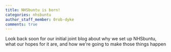 ```yaml
---
title: NHSbuntu is born!
categories: nhsbuntu
author_staff_member: 0rob-dyke
comments: true
---
```


Look back soon for our initial joint blog about why we set up NHSbuntu, what our hopes for it are, and how we're going to make those things happen
